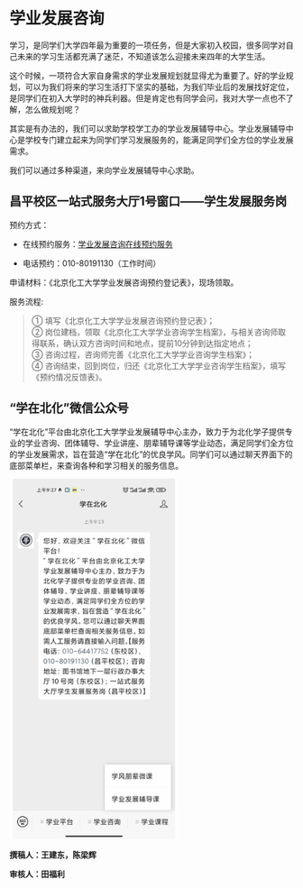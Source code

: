 # 学业发展咨询

学习，是同学们大学四年最为重要的一项任务，但是大家初入校园，很多同学对自己未来的学习生活都充满了迷茫，不知道该怎么迎接未来四年的大学生活。

这个时候，一项符合大家自身需求的学业发展规划就显得尤为重要了。好的学业规划，可以为我们将来的学习生活打下坚实的基础，为我们毕业后的发展找好定位，是同学们在初入大学时的神兵利器。但是肯定也有同学会问，我对大学一点也不了解，怎么做规划呢？

其实是有办法的，我们可以求助学校学工办的学业发展辅导中心。学业发展辅导中心是学校专门建立起来为同学们学习发展服务的，能满足同学们全方位的学业发展需求。

我们可以通过多种渠道，来向学业发展辅导中心求助。

## 昌平校区一站式服务大厅1号窗口——学生发展服务岗

预约方式：

* 在线预约服务：[学业发展咨询在线预约服务](https://www.wjx.top/m/72413713.aspx)

* 电话预约：010-80191130（工作时间）

申请材料：《北京化工大学学业发展咨询预约登记表》，现场领取。


服务流程:

>① 填写《北京化工大学学业发展咨询预约登记表》；  
 ② 岗位建档，领取《北京化工大学学业咨询学生档案》，与相关咨询师取得联系，确认双方咨询时间和地点，提前10分钟到达指定地点；  
 ③ 咨询过程，咨询师完善《北京化工大学学业咨询学生档案》；  
 ④ 咨询结束，回到岗位，归还《北京化工大学学业咨询学生档案》，填写《预约情况反馈表》。

 ## “学在北化”微信公众号

 “学在北化”平台由北京化工大学学业发展辅导中心主办，致力于为北化学子提供专业的学业咨询、团体辅导、学业讲座、朋辈辅导课等学业动态，满足同学们全方位的学业发展需求，旨在营造“学在北化”的优良学风。同学们可以通过聊天界面下的底部菜单栏，来查询各种和学习相关的服务信息。

 ![学在北化微信公众号](./img/学在北化.gif)

 **撰稿人：王建东，陈梁辉**

**审核人：田福利**